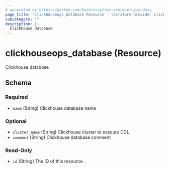 ```yaml
---
# generated by https://github.com/hashicorp/terraform-plugin-docs
page_title: "clickhouseops_database Resource - terraform-provider-clickhouseops"
subcategory: ""
description: |-
  Clickhouse database
---
```


# clickhouseops_database (Resource)

Clickhouse database



<!-- schema generated by tfplugindocs -->
## Schema

### Required

- `name` (String) Clickhouse database name

### Optional

- `cluster_name` (String) Clickhouse cluster to execute DDL
- `comment` (String) Clickhouse database comment

### Read-Only

- `id` (String) The ID of this resource.

